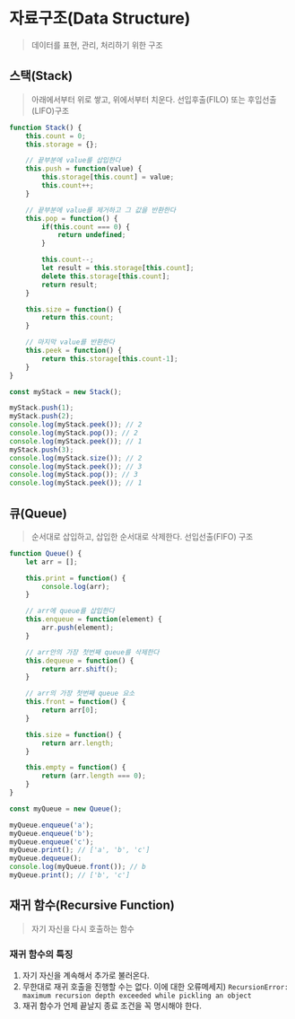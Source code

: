 # 자료구조(Data Structure)
> 데이터를 표현, 관리, 처리하기 위한 구조

## 스택(Stack)
> 아래에서부터 위로 쌓고, 위에서부터 치운다. 선입후출(FILO) 또는 후입선출(LIFO)구조

```js
function Stack() {
    this.count = 0;
    this.storage = {};

    // 끝부분에 value를 삽입한다
    this.push = function(value) {
        this.storage[this.count] = value;
        this.count++;
    }

    // 끝부분에 value를 제거하고 그 값을 반환한다
    this.pop = function() {
        if(this.count === 0) {
            return undefined;
        }

        this.count--;
        let result = this.storage[this.count];
        delete this.storage[this.count];
        return result;
    }

    this.size = function() {
        return this.count;
    }

    // 마지막 value를 반환한다
    this.peek = function() {
        return this.storage[this.count-1];
    }
}

const myStack = new Stack();

myStack.push(1);
myStack.push(2);
console.log(myStack.peek()); // 2
console.log(myStack.pop()); // 2
console.log(myStack.peek()); // 1
myStack.push(3);
console.log(myStack.size()); // 2
console.log(myStack.peek()); // 3
console.log(myStack.pop()); // 3
console.log(myStack.peek()); // 1
```

## 큐(Queue)
> 순서대로 삽입하고, 삽입한 순서대로 삭제한다. 선입선출(FIFO) 구조

```js
function Queue() {
    let arr = [];

    this.print = function() {
        console.log(arr);
    }

    // arr에 queue를 삽입한다
    this.enqueue = function(element) {
        arr.push(element);
    }

    // arr안의 가장 첫번째 queue를 삭제한다
    this.dequeue = function() {
        return arr.shift();
    }

    // arr의 가장 첫번째 queue 요소
    this.front = function() {
        return arr[0];
    }

    this.size = function() {
        return arr.length;
    }

    this.empty = function() {
        return (arr.length === 0);
    }
}

const myQueue = new Queue();

myQueue.enqueue('a');
myQueue.enqueue('b');
myQueue.enqueue('c');
myQueue.print(); // ['a', 'b', 'c']
myQueue.dequeue();
console.log(myQueue.front()); // b
myQueue.print(); // ['b', 'c']
```

## 재귀 함수(Recursive Function)
> 자기 자신을 다시 호출하는 함수

### 재귀 함수의 특징
1. 자기 자신을 계속해서 추가로 불러온다.
2. 무한대로 재귀 호출을 진행할 수는 없다.
이에 대한 오류메세지)
`RecursionError: maximum recursion depth exceeded while pickling an object`
3. 재귀 함수가 언제 끝날지 종료 조건을 꼭 명시해야 한다.
